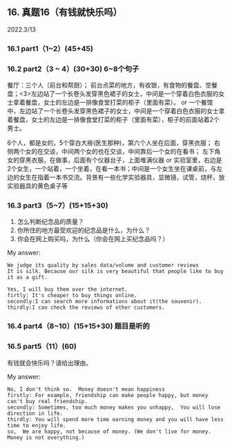 ## 16.	真题16（有钱就快乐吗）
2022.3/13
### 16.1	part1（1~2）(45+45)
### 16.2	part2（3 ~ 4）(30+30) 6~8个句子
餐厅：三个人（前台和帮厨）； 前台点菜的地方，有收银，有食物的餐盘、空餐盘；<3>左边站了一个长卷头发穿黑色裙子的女士，中间是一个穿着白色衣服的女士拿着餐盘，女士的左边是一排像食堂打菜的柜子（里面有菜）。
or 一个餐馆中，左边站了一个长卷头发穿黑色裙子的女士，中间是一个穿着白色衣服的女士拿着餐盘，女士的左边是一排像食堂打菜的柜子（里面有菜），柜子的前面站着2个男士。 


6个人，都是女的，5个穿白大褂(医生那种)，第六个人坐在后面，穿黑衣服； 右侧两个女的在交谈，中间两个女的也在交谈，中间靠后一个女的在看书； 左下角女的穿黑衣服，在做事，后面有个仪器台子，上面堆满仪器
or 实验室里，右边是2个女生，一个站着，一个坐着，在看一本书；中间是一个女生坐在课桌前，与左边的女生在指着一本书交流。背景有一些化学实验器具，显微镜，试管，烧杯，放实验器具的黄色桌子等


### 16.3	part3（5~7）(15+15+30)
1. 怎么判断纪念品的质量？
2. 你所住的地方最受欢迎的纪念品是什么，为什么？
3. 你会在网上购买吗，为什么（你会在网上买纪念品吗？）

My answer:

```
We judge its quality by sales data/volume and customer reviews
It is silk. Because our silk is very beautiful that people like to buy it as a gift.

Yes, I will buy them over the internet. 
firtly: It's cheaper to buy things online.
secondly:I can search more informations about it(the souvenir).
thirdly:I can check the reviews of other customers.
```
### 16.4	part4（8~10）(15+15+30) 题目是听的
### 16.5	part5（11）(60)
有钱就会快乐吗？请给出理由。

My answer:

```
No, I don't think so.  Money doesn't mean happiness
firstly: For example, friendship can make people happy, but money can't buy real friendship.
secondly: Sometimes, too much money makes you unhappy,  You will lose direction in life.
thirdly: You will spend more time earning money and you will have less time to enjoy life.
so,  We are happy, not because of money. (We don't live for money. Money is not everything.)
```
